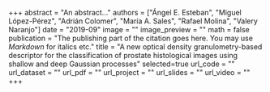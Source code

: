+++
abstract = "An abstract..."
authors = ["Ángel E. Esteban", "Miguel López-Pérez", "Adrián Colomer", "María A. Sales", "Rafael Molina", "Valery Naranjo"]
date = "2019-09"
image = ""
image_preview = ""
math = false
publication = "The publishing part of the citation goes here. You may use *Markdown* for italics etc."
title = "A new optical density granulometry-based descriptor for the classification of prostate histological images using shallow and deep Gaussian processes"
selected=true
url_code = ""
url_dataset = ""
url_pdf = ""
url_project = ""
url_slides = ""
url_video = ""
+++


